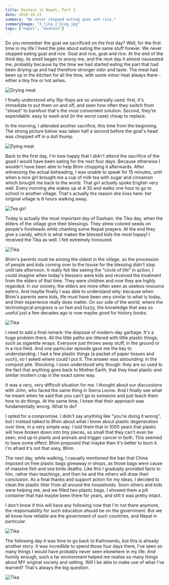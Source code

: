 ```yaml
---
title: Dashain in Nepal, Part 3
date: 2010-10-23
summary: "We never stopped eating goat and rice."
summaryImage: "3_tika_2_blog.jpg"
tags: ["nepal", "dashain"]
---
```


Do you remember the goat we sacrificed on the first day? Well, for the first time in my life I lived the joke about eating the same stuff forever. We never stopped eating goat and rice. Goat and rice, goat and rice. At the end of the third day, its smell began to anooy me, and the next day it almost nauseated me, probably because by the time we had started eating the part that had been driying up and had therefore stronger odor and taste. The meat had been up in the kitchen for all the time, with some minor heat always there - either a tiny fire or hot ashes.

![Drying meat](3_carne_blog.jpg)

I finally understood why flip-flops are so universally used: first, it's immediate to put them on and off, and seen how often they switch from "shoed" to barefoot that's the most convenient solution. Second, they're expendable: easy to wash and (in the worst case) cheap to replace.

In the morning, I attended another sacrifice, this time from the beginning. The strong picture below was taken half a second before the goat's head was chopped off in a dull thump. 

![Dying meat](3_sacrifio2_1_blog.jpg)

Back to the first day, I'm now happy that I didn't attend the sacrifice of the goad I would have been eating for the next four days. Because otherwise I wouldn't have been able to help Bhim chopping it afterwards. After witnessing the actual beheading, I was unable to speak for 15 minutes, until when a nice girl brought me a cup of milk tea with sugar and cinnamon which brought me back to the world.
That girl actually spoke English very well. Every morning she wakes up at 4:30 and walks one hour to go to school in another village. That's actually the reason she lives here: her original village is 6 hours walking away.

![Tea girl](3_teagirl.jpg)

Today is actually the most important day of Dashain: the Tika day, when the elders of the village give their blessings. They strew colored seeds on people's foreheads while chanting some Nepali prayers. At the end they give a candy, which is what makes the blessed kids the most happy! I received the Tika as well. I felt extremely honoured.

![Tika](3_tika_3_blog.jpg)

Bhim's parents must be among the oldest in the village, so the procession of people and kids coming over to the house for the blessing didn't stop until late afternoon. It really felt like seeing the "circle of life" in action, I could imagine when today's blessers were kids and received the treatment from the elders of that time. They were children and now they are highly regarded.
In our society, the elders are more often seen as useless resource eaters. And maybe finally I was able to understand why: because when Bhim's parents were kids, life must have been very similar to what is today, and their experience really does matter. On our side of the world, where the technological progress is so fast and fuzzy, the knowledge that was so useful just a few decades ago is now maybe good for history books.

![Tika](3_tika_2_blog.jpg)

I need to add a final remark: the disposal of modern-day garbage. It's a huge problem there. All the little paths are littered with little plastic things, such as sigarette wraps. Everyone just throws away stuff, in the ground or in a rice field. And one particular episode gave me the key to understanding.
I had a few plastic things (a packet of paper tissues and such), so I asked where could I put it. The answer was astounding: in the compost pile. Shocking. I soon understood why though: they are so used to the fact that anything goes back to Mother Earth, that they treat plastic and similar modern crap in the exact same way.

It was a very, very difficult situation for me. I thought about our discussions with John, who faced the same thing in Sierra Leone. And I finally see what he meant when he said that you can't go to someone and just teach them how to do things. At the same time, I knew that their approach was fundamentally wrong. What to do?

I opted for a compromise. I didn't say anything like "you're doing it wrong", but I instead talked to Bhim about what I know about plastic degeneration over time, in a very simple way. I told them that in 1000 years that plastic will have broken down into tiny pieces, so small that they can't even be seen, end up in plants and animals and trigger cancer in both. This seemed to have some effect: Bhim proposed that maybe then it's better to burn it. I'm afraid it's not that easy, Bhim.

The next day, while walking, I casually mentioned the ban that China imposed on free plastic bags giveaway in shops, as those bags were cause of massive fish and sea birds deaths. Like this I gradually provided facts to him, rather than teachings, and then he and the others will draw their conclusion.
As a final thanks and support action for my ideas, I decided to clean the plastic litter from all around the households. Soon others and kids were helping me, and we filled two plastic bags. I showed them a pill container that had maybe been there for years, and still it was pretty intact. 

I don't know if this will have any following now that I'm not there anymore, the responsability for such education should be on the government. But we all know how reliable are the government of such countries, and Nepal in particular.

![Tika](3_tika_6_blog.jpg)

The following day it was time to go back to Kathmandu, but this is already another story. It was incredible to spend those four days there, I've seen so many things I would have probably never seen elsewhere in my life. And funnily enough, such a far environment helped me realise so many things about MY original society and setting. Will I be able to make use of what I've learned? That's always the big question.

![Tika](3_tika_4_blog.jpg)